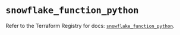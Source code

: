 # `snowflake_function_python`

Refer to the Terraform Registry for docs: [`snowflake_function_python`](https://registry.terraform.io/providers/snowflakedb/snowflake/2.1.0/docs/resources/function_python).
